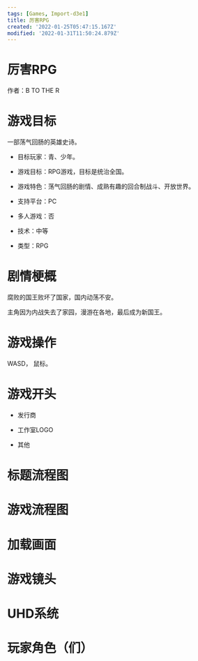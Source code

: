 ```yaml
---
tags: [Games, Import-d3e1]
title: 厉害RPG
created: '2022-01-25T05:47:15.167Z'
modified: '2022-01-31T11:50:24.879Z'
---
```


# 厉害RPG

作者：B TO THE R

# 游戏目标

一部荡气回肠的英雄史诗。

- 目标玩家：青、少年。

- 游戏目标：RPG游戏，目标是统治全国。

- 游戏特色：荡气回肠的剧情、成熟有趣的回合制战斗、开放世界。

- 支持平台：PC

- 多人游戏：否

- 技术：中等

- 类型：RPG

# 剧情梗概

腐败的国王败坏了国家，国内动荡不安。

主角因为内战失去了家园，漫游在各地，最后成为新国王。

# 游戏操作

WASD， 鼠标。

# 游戏开头

- 发行商

- 工作室LOGO

- 其他

# 标题流程图

# 游戏流程图

# 加载画面

# 游戏镜头

# UHD系统

# 玩家角色（们）
